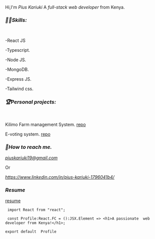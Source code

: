 Hi,I'm  _Pius Kariuki_
	A _full-stack web developer_ from Kenya.
		
		
_<h3>👨‍🌾Skills:	</h3>_		
			<p>-React JS</p>
			<p>-Typescript.</p>
			<p>-Node JS.</p>
			<p>-MongoDB.</p>
			<p>-Express JS.</p>
			<p>-Tailwind css.</p>

_<h3>🏆Personal projects:  </h3>_	
			<p>Kilimo Farm management System. [repo](https://github.com/PiusKariuki/Kilimo-Admin-Panel)</p>
			<p>E-voting system. [repo](https://github.com/PiusKariuki/E-Voting-v2.0)</p>




_<h3>📩How to reach me.  </h3>_
	_<p>piuskariuki19@gmail.com</p>_
	Or 
	_<p>https://www.linkedin.com/in/pius-kariuki-1796041b4/<p>_
	

_<h3>Resume</h3>_ [resume](https://docs.google.com/document/d/1ujdD1atTkQ37drewxzbOcTnHgOkAS4c3s64XtaE3R8A/edit)
  
 
 
 
 
 
```
 import React from "react";
 
 const Profile:React.FC = ():JSX.Element => <h1>A passionate  web developer from Kenya!</h1>;

export default  Profile
```
